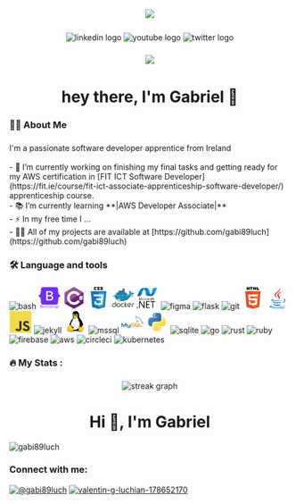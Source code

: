 <div align="center">
  <img height="150" src="https://camo.githubusercontent.com/62da68eb62b1e5f175f7d1f0191dd89a653d7908feb22d37d4a0ab07365d6791/68747470733a2f2f6d656469612e67697068792e636f6d2f6d656469612f4d3967624264396e6244724f5475314d71782f67697068792e676966"  />
</div>

###

<div align="center">
  <img src="https://img.shields.io/static/v1?message=LinkedIn&logo=linkedin&label=&color=0077B5&logoColor=white&labelColor=&style=for-the-badge" height="25" alt="linkedin logo"  />
  <img src="https://img.shields.io/static/v1?message=Youtube&logo=youtube&label=&color=FF0000&logoColor=white&labelColor=&style=for-the-badge" height="25" alt="youtube logo"  />
  <img src="https://img.shields.io/static/v1?message=Twitter&logo=twitter&label=&color=1DA1F2&logoColor=white&labelColor=&style=for-the-badge" height="25" alt="twitter logo"  />
</div>

###

<div align="center">
  <img src="https://visitor-badge.laobi.icu/badge?page_id=maurodesouza.maurodesouza&"  />
</div>

###

<h1 align="center">hey there, I'm Gabriel 👋</h1>

###

<h3 align="left">👩‍💻  About Me</h3>

<h3 align="center"></h3>

###

<p align="left">I'm a passionate software developer apprentice from Ireland<br>
      <br>- 🔭 I’m currently working on finishing my final tasks and getting ready for my AWS certification in [FIT ICT Software Developer](https://fit.ie/course/fit-ict-associate-apprenticeship-software-developer/) apprenticeship course.
      <br>- 📚 I’m currently learning **|AWS Developer Associate|**
      <br>- ⚡ In my free time I ...
      <br>- 👨‍💻 All of my projects are available at [https://github.com/gabi89luch](https://github.com/gabi89luch)
</p>

###

<h3 align="left">🛠 Language and tools</h3>

###

<div align="left">
    <img src="https://www.vectorlogo.zone/logos/gnu_bash/gnu_bash-icon.svg" alt="bash" width="40" height="40"/>
    <img src="https://raw.githubusercontent.com/devicons/devicon/master/icons/bootstrap/bootstrap-plain-wordmark.svg" alt="bootstrap" width="40" height="40"/>
    <img src="https://raw.githubusercontent.com/devicons/devicon/master/icons/csharp/csharp-original.svg" alt="csharp" width="40" height="40"/>
    <img src="https://raw.githubusercontent.com/devicons/devicon/master/icons/css3/css3-original-wordmark.svg" alt="css3" width="40" height="40"/>
    <img src="https://raw.githubusercontent.com/devicons/devicon/master/icons/docker/docker-original-wordmark.svg" alt="docker" width="40" height="40"/>
    <img src="https://raw.githubusercontent.com/devicons/devicon/master/icons/dot-net/dot-net-original-wordmark.svg" alt="dotnet" width="40" height="40"/>
    <img src="https://www.vectorlogo.zone/logos/figma/figma-icon.svg" alt="figma" width="40" height="40"/>
    <img src="https://www.vectorlogo.zone/logos/pocoo_flask/pocoo_flask-icon.svg" alt="flask" width="40" height="40"/>
    <img src="https://www.vectorlogo.zone/logos/git-scm/git-scm-icon.svg" alt="git" width="40" height="40"/>
    <img src="https://raw.githubusercontent.com/devicons/devicon/master/icons/html5/html5-original-wordmark.svg" alt="html5" width="40" height="40"/>
    <img src="https://raw.githubusercontent.com/devicons/devicon/master/icons/java/java-original.svg" alt="java" width="40" height="40"/>
    <img src="https://raw.githubusercontent.com/devicons/devicon/master/icons/javascript/javascript-original.svg" alt="javascript" width="40" height="40"/>
    <img src="https://www.vectorlogo.zone/logos/jekyllrb/jekyllrb-icon.svg" alt="jekyll" width="40" height="40"/>
    <img src="https://raw.githubusercontent.com/devicons/devicon/master/icons/linux/linux-original.svg" alt="linux" width="40" height="40"/>
    <img src="https://www.svgrepo.com/show/303229/microsoft-sql-server-logo.svg" alt="mssql" width="40" height="40"/>
    <img src="https://raw.githubusercontent.com/devicons/devicon/master/icons/mysql/mysql-original-wordmark.svg" alt="mysql" width="40" height="40"/>
    <img src="https://raw.githubusercontent.com/devicons/devicon/master/icons/python/python-original.svg" alt="python" width="40" height="40"/>
    <img src="https://www.vectorlogo.zone/logos/sqlite/sqlite-icon.svg" alt="sqlite" width="40" height="40"/>
    <img src="https://cdn.jsdelivr.net/gh/devicons/devicon/icons/go/go-original-wordmark.svg" alt="go" width="40" height="40"/>
    <img src="https://cdn.jsdelivr.net/gh/devicons/devicon/icons/rust/rust-original.svg" alt="rust" width="40" height="40"/>
    <img src="https://cdn.jsdelivr.net/gh/devicons/devicon/icons/ruby/ruby-plain-wordmark.svg" alt="ruby" width="40" height="40"/>
    <img src="https://cdn.jsdelivr.net/gh/devicons/devicon/icons/firebase/firebase-plain-wordmark.svg" alt="firebase" width="40" height="40"/>
    <img src="https://cdn.jsdelivr.net/gh/devicons/devicon/icons/amazonwebservices/amazonwebservices-line-wordmark.svg" alt="aws" width="40" height="40"/>
    <img src="https://cdn.jsdelivr.net/gh/devicons/devicon/icons/circleci/circleci-plain.svg" alt="circleci" width="40" height="40"/>
    <img src="https://cdn.jsdelivr.net/gh/devicons/devicon/icons/kubernetes/kubernetes-plain.svg" alt="kubernetes" width="40" height="40"/>
</div>

###

<h3 align="left">🔥   My Stats :</h3>

###

<div align="center">
  <img src="https://streak-stats.demolab.com?user=maurodesouza&locale=en&mode=daily&theme=dark&hide_border=false&border_radius=5&order=3" height="220" alt="streak graph"  />
</div>

###

<h1 align="center">Hi 👋, I'm Gabriel</h1>


<p align="left"> <img src="https://komarev.com/ghpvc/?username=gabi89luch&label=Profile%20views&color=0e75b6&style=flat" alt="gabi89luch" /> </p>



<h3 align="left">Connect with me:</h3>
<p align="left">
<a href="https://dev.to/@gabi89luch" target="blank"><img align="center" src="https://raw.githubusercontent.com/rahuldkjain/github-profile-readme-generator/master/src/images/icons/Social/devto.svg" alt="@gabi89luch" height="30" width="40" /></a>
<a href="https://linkedin.com/in/valentin-g-luchian-178652170" target="blank"><img align="center" src="https://raw.githubusercontent.com/rahuldkjain/github-profile-readme-generator/master/src/images/icons/Social/linked-in-alt.svg" alt="valentin-g-luchian-178652170" height="30" width="40" /></a>
</p>


